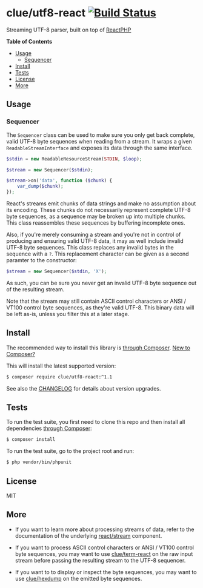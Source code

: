 # clue/utf8-react [![Build Status](https://travis-ci.org/clue/php-utf8-react.svg?branch=master)](https://travis-ci.org/clue/php-utf8-react)

Streaming UTF-8 parser, built on top of [ReactPHP](https://reactphp.org/)

**Table of Contents**

* [Usage](#usage)
  * [Sequencer](#sequencer)
* [Install](#install)
* [Tests](#tests)
* [License](#license)
* [More](#more)

## Usage

### Sequencer

The `Sequencer` class can be used to make sure you only get back complete, valid
UTF-8 byte sequences when reading from a stream.
It wraps a given `ReadableStreamInterface` and exposes its data through the same
interface.

```php
$stdin = new ReadableResourceStream(STDIN, $loop);

$stream = new Sequencer($stdin);

$stream->on('data', function ($chunk) {
    var_dump($chunk);
});
```

React's streams emit chunks of data strings and make no assumption about its encoding.
These chunks do not necessarily represent complete UTF-8 byte sequences, as a
sequence may be broken up into multiple chunks.
This class reassembles these sequences by buffering incomplete ones.

Also, if you're merely consuming a stream and you're not in control of producing and
ensuring valid UTF-8 data, it may as well include invalid UTF-8 byte sequences.
This class replaces any invalid bytes in the sequence with a `?`.
This replacement character can be given as a second paramter to the constructor:

```php
$stream = new Sequencer($stdin, 'X');
```

As such, you can be sure you never get an invalid UTF-8 byte sequence out of
the resulting stream.

Note that the stream may still contain ASCII control characters or
ANSI / VT100 control byte sequences, as they're valid UTF-8.
This binary data will be left as-is, unless you filter this at a later stage.

## Install

The recommended way to install this library is [through Composer](https://getcomposer.org).
[New to Composer?](https://getcomposer.org/doc/00-intro.md)

This will install the latest supported version:

```bash
$ composer require clue/utf8-react:^1.1
```

See also the [CHANGELOG](CHANGELOG.md) for details about version upgrades.

## Tests

To run the test suite, you first need to clone this repo and then install all
dependencies [through Composer](http://getcomposer.org):

```bash
$ composer install
```

To run the test suite, go to the project root and run:

```bash
$ php vendor/bin/phpunit
```

## License

MIT

## More

* If you want to learn more about processing streams of data, refer to the documentation of
  the underlying [react/stream](https://github.com/reactphp/stream) component.

* If you want to process ASCII control characters or ANSI / VT100 control byte sequences, you may
  want to use [clue/term-react](https://github.com/clue/php-term-react) on the raw input
  stream before passing the resulting stream to the UTF-8 sequencer.

* If you want to to display or inspect the byte sequences, you may
  want to use [clue/hexdump](https://github.com/clue/php-hexdump) on the emitted byte sequences.
